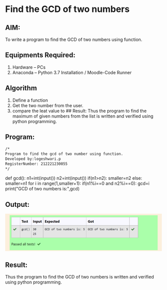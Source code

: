# Find the GCD of two numbers

## AIM:
To write a program to find the GCD of two numbers using function.

## Equipments Required:
1. Hardware – PCs
2. Anaconda – Python 3.7 Installation / Moodle-Code Runner

## Algorithm
1. Define a function
2. Get the two number from the user.
3. compare the leat value to ## Result:
Thus the program to find the maximum of given numbers from the list is written and verified using python programming. 

## Program:
```
/*
Program to find the gcd of two number using function.
Developed by:logeshwari.p 
RegisterNumber: 212221230055 
*/
```
def gcd():
    n1=int(input())
    n2=int(input())
    if(n1>n2):
        smaller=n2
    else:
        smaller=n1
    for i in range(1,smaller+1):
        if(n1%i==0 and n2%i==0):
            gcd=i
    print("GCD of two numbers is:",gcd)



## Output:
![output](gcdoutput1.png)


## Result:
Thus the program to find the GCD of two numbers is written and verified using python programming.
